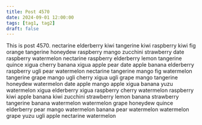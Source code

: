 ```yaml
---
title: Post 4570
date: 2024-09-01 12:00:00
tags: [tag1, tag2]
draft: false
---
```

This is post 4570.
nectarine
elderberry
kiwi
tangerine
kiwi
raspberry
kiwi
fig
orange
tangerine
honeydew
raspberry
mango
zucchini
strawberry
date
raspberry
watermelon
nectarine
raspberry
elderberry
lemon
tangerine
quince
xigua
cherry
banana
xigua
apple
pear
date
apple
banana
elderberry
raspberry
ugli
pear
watermelon
nectarine
tangerine
mango
fig
watermelon
tangerine
grape
mango
ugli
cherry
xigua
ugli
grape
mango
tangerine
honeydew
watermelon
date
apple
mango
apple
xigua
banana
yuzu
watermelon
xigua
elderberry
xigua
raspberry
cherry
watermelon
raspberry
kiwi
apple
banana
kiwi
zucchini
strawberry
lemon
banana
strawberry
tangerine
banana
watermelon
watermelon
grape
honeydew
quince
elderberry
pear
mango
watermelon
banana
pear
watermelon
watermelon
grape
yuzu
ugli
apple
nectarine
watermelon
